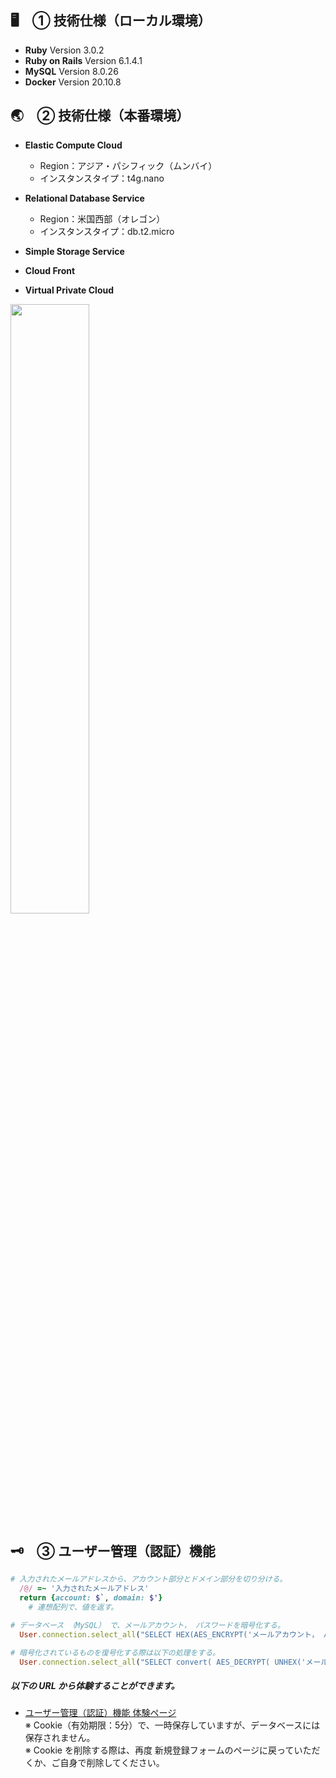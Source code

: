 ## 🖥　① 技術仕様（ローカル環境）

- **Ruby** Version 3.0.2
- **Ruby on Rails** Version 6.1.4.1
- **MySQL** Version 8.0.26
- **Docker** Version 20.10.8

## 🌏　② 技術仕様（本番環境）

- **Elastic Compute Cloud**
  - Region：アジア・パシフィック（ムンバイ）
  - インスタンスタイプ：t4g.nano

- **Relational Database Service**
  - Region：米国西部（オレゴン）
  - インスタンスタイプ：db.t2.micro

- **Simple Storage Service**
- **Cloud Front**
- **Virtual Private Cloud**

<img src='https://user-images.githubusercontent.com/63486456/134806674-eae890de-a3fb-4d35-a1db-fd9819ae964b.png' width='50%' />

## 🗝　③ ユーザー管理（認証）機能

```Ruby
# 入力されたメールアドレスから、アカウント部分とドメイン部分を切り分ける。
  /@/ =~ '入力されたメールアドレス'
  return {account: $`, domain: $'}
    # 連想配列で、値を返す。

# データベース （MySQL） で、メールアカウント， パスワードを暗号化する。
  User.connection.select_all("SELECT HEX(AES_ENCRYPT('メールアカウント， パスワード', '暗号鍵')");

# 暗号化されているものを復号化する際は以下の処理をする。
  User.connection.select_all("SELECT convert( AES_DECRYPT( UNHEX('メールアカウント， パスワード'), '復号鍵') USING '文字コード')")
```

##### 以下の URL から体験することができます。

- [ユーザー管理（認証）機能 体験ページ](http://3.109.115.169/user/registrations/new)  
※ Cookie（有効期限：5分）で、一時保存していますが、データベースには保存されません。  
※ Cookie を削除する際は、再度 新規登録フォームのページに戻っていただくか、ご自身で削除してください。
